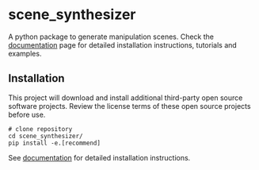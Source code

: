 # scene_synthesizer

A python package to generate manipulation scenes.
Check the [documentation](https://srl.gitlab-master-pages.nvidia.com/scene_synthesizer/html/) page for detailed installation instructions, tutorials and examples.

## Installation

This project will download and install additional third-party open source software projects. Review the license terms of these open source projects before use.

```
# clone repository
cd scene_synthesizer/
pip install -e.[recommend]
```
See [documentation](https://srl.gitlab-master-pages.nvidia.com/scene_synthesizer/html/) for detailed installation instructions.
